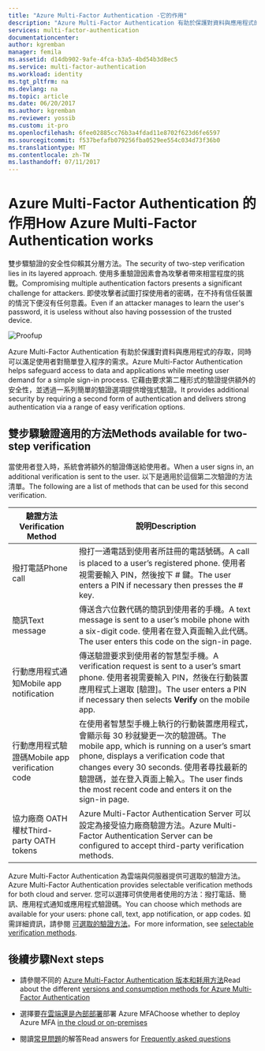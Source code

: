 ```yaml
---
title: "Azure Multi-Factor Authentication -它的作用"
description: "Azure Multi-Factor Authentication 有助於保護對資料與應用程式的存取，同時可以滿足使用者對簡單登入程序的需求。 它藉由要求第二種形式的驗證提供額外的安全性，並透過一系列簡單的驗證選項提供增強式驗證。"
services: multi-factor-authentication
documentationcenter: 
author: kgremban
manager: femila
ms.assetid: d14db902-9afe-4fca-b3a5-4bd54b3d8ec5
ms.service: multi-factor-authentication
ms.workload: identity
ms.tgt_pltfrm: na
ms.devlang: na
ms.topic: article
ms.date: 06/20/2017
ms.author: kgremban
ms.reviewer: yossib
ms.custom: it-pro
ms.openlocfilehash: 6fee02885cc76b3a4fdad11e8702f623d6fe6597
ms.sourcegitcommit: f537befafb079256fba0529ee554c034d73f36b0
ms.translationtype: MT
ms.contentlocale: zh-TW
ms.lasthandoff: 07/11/2017
---
```

# <a name="how-azure-multi-factor-authentication-works"></a><span data-ttu-id="09da4-104">Azure Multi-Factor Authentication 的作用</span><span class="sxs-lookup"><span data-stu-id="09da4-104">How Azure Multi-Factor Authentication works</span></span>
<span data-ttu-id="09da4-105">雙步驟驗證的安全性仰賴其分層方法。</span><span class="sxs-lookup"><span data-stu-id="09da4-105">The security of two-step verification lies in its layered approach.</span></span> <span data-ttu-id="09da4-106">使用多重驗證因素會為攻擊者帶來相當程度的挑戰。</span><span class="sxs-lookup"><span data-stu-id="09da4-106">Compromising multiple authentication factors presents a significant challenge for attackers.</span></span> <span data-ttu-id="09da4-107">即使攻擊者試圖打探使用者的密碼，在不持有信任裝置的情況下便沒有任何意義。</span><span class="sxs-lookup"><span data-stu-id="09da4-107">Even if an attacker manages to learn the user's password, it is useless without also having possession of the trusted device.</span></span> 

![Proofup](./media/multi-factor-authentication-how-it-works/howitworks.png)

<span data-ttu-id="09da4-109">Azure Multi-Factor Authentication 有助於保護對資料與應用程式的存取，同時可以滿足使用者對簡單登入程序的需求。</span><span class="sxs-lookup"><span data-stu-id="09da4-109">Azure Multi-Factor Authentication helps safeguard access to data and applications while meeting user demand for a simple sign-in process.</span></span>  <span data-ttu-id="09da4-110">它藉由要求第二種形式的驗證提供額外的安全性，並透過一系列簡單的驗證選項提供增強式驗證。</span><span class="sxs-lookup"><span data-stu-id="09da4-110">It provides additional security by requiring a second form of authentication and delivers strong authentication via a range of easy verification options.</span></span>


## <a name="methods-available-for-two-step-verification"></a><span data-ttu-id="09da4-111">雙步驟驗證適用的方法</span><span class="sxs-lookup"><span data-stu-id="09da4-111">Methods available for two-step verification</span></span>
<span data-ttu-id="09da4-112">當使用者登入時，系統會將額外的驗證傳送給使用者。</span><span class="sxs-lookup"><span data-stu-id="09da4-112">When a user signs in, an additional verification is sent to the user.</span></span>  <span data-ttu-id="09da4-113">以下是適用於這個第二次驗證的方法清單。</span><span class="sxs-lookup"><span data-stu-id="09da4-113">The following are a list of methods that can be used for this second verification.</span></span>

| <span data-ttu-id="09da4-114">驗證方法</span><span class="sxs-lookup"><span data-stu-id="09da4-114">Verification Method</span></span> | <span data-ttu-id="09da4-115">說明</span><span class="sxs-lookup"><span data-stu-id="09da4-115">Description</span></span> |
| --- | --- |
| <span data-ttu-id="09da4-116">撥打電話</span><span class="sxs-lookup"><span data-stu-id="09da4-116">Phone call</span></span> |<span data-ttu-id="09da4-117">撥打一通電話到使用者所註冊的電話號碼。</span><span class="sxs-lookup"><span data-stu-id="09da4-117">A call is placed to a user’s registered phone.</span></span> <span data-ttu-id="09da4-118">使用者視需要輸入 PIN，然後按下 # 鍵。</span><span class="sxs-lookup"><span data-stu-id="09da4-118">The user enters a PIN if necessary then presses the # key.</span></span> |
| <span data-ttu-id="09da4-119">簡訊</span><span class="sxs-lookup"><span data-stu-id="09da4-119">Text message</span></span> |<span data-ttu-id="09da4-120">傳送含六位數代碼的簡訊到使用者的手機。</span><span class="sxs-lookup"><span data-stu-id="09da4-120">A text message is sent to a user’s mobile phone with a six-digit code.</span></span> <span data-ttu-id="09da4-121">使用者在登入頁面輸入此代碼。</span><span class="sxs-lookup"><span data-stu-id="09da4-121">The user enters this code on the sign-in page.</span></span> |
| <span data-ttu-id="09da4-122">行動應用程式通知</span><span class="sxs-lookup"><span data-stu-id="09da4-122">Mobile app notification</span></span> |<span data-ttu-id="09da4-123">傳送驗證要求到使用者的智慧型手機。</span><span class="sxs-lookup"><span data-stu-id="09da4-123">A verification request is sent to a user’s smart phone.</span></span> <span data-ttu-id="09da4-124">使用者視需要輸入 PIN，然後在行動裝置應用程式上選取 [驗證]。</span><span class="sxs-lookup"><span data-stu-id="09da4-124">The user enters a PIN if necessary then selects **Verify** on the mobile app.</span></span> |
| <span data-ttu-id="09da4-125">行動應用程式驗證碼</span><span class="sxs-lookup"><span data-stu-id="09da4-125">Mobile app verification code</span></span> |<span data-ttu-id="09da4-126">在使用者智慧型手機上執行的行動裝置應用程式，會顯示每 30 秒就變更一次的驗證碼。</span><span class="sxs-lookup"><span data-stu-id="09da4-126">The mobile app, which is running on a user’s smart phone, displays a verification code that changes every 30 seconds.</span></span> <span data-ttu-id="09da4-127">使用者尋找最新的驗證碼，並在登入頁面上輸入。</span><span class="sxs-lookup"><span data-stu-id="09da4-127">The user finds the most recent code and enters it on the sign-in page.</span></span> |
| <span data-ttu-id="09da4-128">協力廠商 OATH 權杖</span><span class="sxs-lookup"><span data-stu-id="09da4-128">Third-party OATH tokens</span></span> | <span data-ttu-id="09da4-129">Azure Multi-Factor Authentication Server 可以設定為接受協力廠商驗證方法。</span><span class="sxs-lookup"><span data-stu-id="09da4-129">Azure Multi-Factor Authentication Server can be configured to accept third-party verification methods.</span></span> |

<span data-ttu-id="09da4-130">Azure Multi-Factor Authentication 為雲端與伺服器提供可選取的驗證方法。</span><span class="sxs-lookup"><span data-stu-id="09da4-130">Azure Multi-Factor Authentication provides selectable verification methods for both cloud and server.</span></span> <span data-ttu-id="09da4-131">您可以選擇可供使用者使用的方法：撥打電話、簡訊、應用程式通知或應用程式驗證碼。</span><span class="sxs-lookup"><span data-stu-id="09da4-131">You can choose which methods are available for your users: phone call, text, app notification, or app codes.</span></span> <span data-ttu-id="09da4-132">如需詳細資訊，請參閱 [可選取的驗證方法](multi-factor-authentication-whats-next.md#selectable-verification-methods)。</span><span class="sxs-lookup"><span data-stu-id="09da4-132">For more information, see [selectable verification methods](multi-factor-authentication-whats-next.md#selectable-verification-methods).</span></span>

## <a name="next-steps"></a><span data-ttu-id="09da4-133">後續步驟</span><span class="sxs-lookup"><span data-stu-id="09da4-133">Next steps</span></span>

- <span data-ttu-id="09da4-134">請參閱不同的 [Azure Multi-Factor Authentication 版本和耗用方法](multi-factor-authentication-versions-plans.md)</span><span class="sxs-lookup"><span data-stu-id="09da4-134">Read about the different [versions and consumption methods for Azure Multi-Factor Authentication](multi-factor-authentication-versions-plans.md)</span></span>

- <span data-ttu-id="09da4-135">選擇要[在雲端還是內部部署](multi-factor-authentication-get-started.md)部署 Azure MFA</span><span class="sxs-lookup"><span data-stu-id="09da4-135">Choose whether to deploy Azure MFA [in the cloud or on-premises](multi-factor-authentication-get-started.md)</span></span>

- <span data-ttu-id="09da4-136">閱讀[常見問題](multi-factor-authentication-faq.md)的解答</span><span class="sxs-lookup"><span data-stu-id="09da4-136">Read answers for [Frequently asked questions](multi-factor-authentication-faq.md)</span></span>